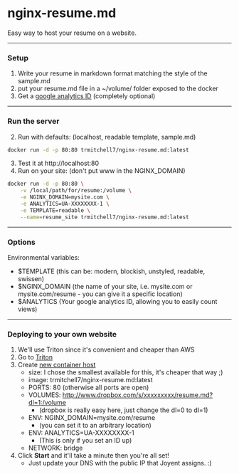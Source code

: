 # nginx-resume.md
Easy way to host your resume on a website.

---

### Setup
1. Write your resume in markdown format matching the style of the sample.md
2. put your resume.md file in a ~/volume/ folder exposed to the docker
3. Get a [google analytics ID](https://www.google.com/analytics/sign_up.html) (completely optional)

---

### Run the server

2. Run with defaults: (localhost, readable template, sample.md)
```bash
docker run -d -p 80:80 trmitchell7/nginx-resume.md:latest
```
3. Test it at http://localhost:80
4. Run on your site: (don't put www in the NGINX_DOMAIN)
```bash
docker run -d -p 80:80 \
    -v /local/path/for/resume:/volume \
    -e NGINX_DOMAIN=mysite.com \
    -e ANALYTICS=UA-XXXXXXXX-1 \
    -e TEMPLATE=readable \
    --name=resume_site trmitchell7/nginx-resume.md:latest
```
---

### Options

Environmental variables:

- $TEMPLATE (this can be: modern, blockish, unstyled, readable, swissen)
- $NGINX_DOMAIN (the name of your site, i.e. mysite.com or mysite.com/resume - you can give it a specific location)
- $ANALYTICS (Your google analytics ID, allowing you to easily count views)

---

### Deploying to your own website

1. We'll use Triton since it's convenient and cheaper than AWS
2. Go to [Triton](https://my.joyent.com/main/#!/docker/containers)
3. Create [new container host](https://my.joyent.com/main/#!/docker/container/create)
    - size: I chose the smallest available for this, it's cheaper that way ;)
    - image: trmitchell7/nginx-resume.md:latest
    - PORTS: 80 (otherwise all ports are open)
    - VOLUMES: http://www.dropbox.com/s/xxxxxxxxx/resume.md?dl=1:/volume
        - (dropbox is really easy here, just change the dl=0 to dl=1)
    - ENV: NGINX_DOMAIN=mysite.com/resume
        - (you can set it to an arbitrary location)
    - ENV: ANALYTICS=UA-XXXXXXXX-1
        - (This is only if you set an ID up)
    - NETWORK: bridge
4. Click **Start** and it'll take a minute then you're all set!
    - Just update your DNS with the public IP that Joyent assigns. :)
